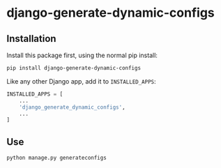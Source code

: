 # django-generate-dynamic-configs

## Installation

Install this package first, using the normal pip install:

```bash
pip install django-generate-dynamic-configs
```

Like any other Django app, add it to `INSTALLED_APPS`:

```python
INSTALLED_APPS = [
	...
	'django_generate_dynamic_configs',
	...
]
```

## Use

```bash
python manage.py generateconfigs
```

